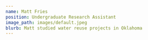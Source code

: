 ```yaml
---
name: Matt Fries
position: Undergraduate Research Assistant
image_path: images/default.jpeg
blurb: Matt studied water reuse projects in Oklahoma
---
```


